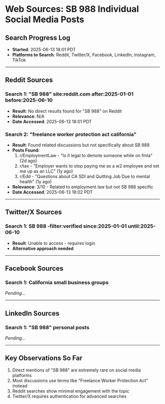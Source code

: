 # Web Sources: SB 988 Individual Social Media Posts

## Search Progress Log
- **Started**: 2025-06-13 18:01 PDT
- **Platforms to Search**: Reddit, Twitter/X, Facebook, LinkedIn, Instagram, TikTok

---

## Reddit Sources

### Search 1: "SB 988" site:reddit.com after:2025-01-01 before:2025-06-10
- **Result**: No direct results found for "SB 988" on Reddit
- **Relevance**: N/A
- **Date Accessed**: 2025-06-13 18:01 PDT

### Search 2: "freelance worker protection act california"
- **Result**: Found related discussions but not specifically about SB 988
- **Posts Found**:
  1. r/EmploymentLaw - "Is it legal to demote someone while on fmla" (2d ago)
  2. r/tax - "Employer wants to stop paying me as a w2 employee and set me up as an LLC" (1y ago)
  3. r/Edd - "Questions about CA SDI and Quitting Job Due to mental health" (1y ago)
- **Relevance**: 3/10 - Related to employment law but not SB 988 specific
- **Date Accessed**: 2025-06-13 18:02 PDT

---

## Twitter/X Sources

### Search 1: SB 988 -filter:verified since:2025-01-01 until:2025-06-10
- **Result**: Unable to access - requires login
- **Alternative approach needed**

---

## Facebook Sources

### Search 1: California small business groups
*Pending...*

---

## LinkedIn Sources

### Search 1: "SB 988" personal posts
*Pending...*

---

## Key Observations So Far
1. Direct mentions of "SB 988" are extremely rare on social media platforms
2. Most discussions use terms like "Freelance Worker Protection Act" instead
3. Reddit searches show minimal engagement with the topic
4. Twitter/X requires authentication for advanced searches
